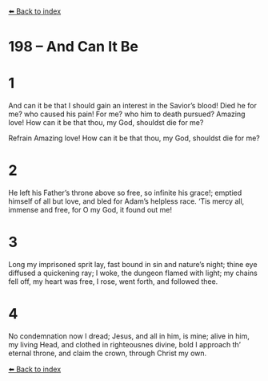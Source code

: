 [⬅️ Back to index](../README.md)

# 198 – And Can It Be


# 1
And can it be that I should gain
an interest in the Savior’s blood!
Died he for me? who caused his pain!
For me? who him to death pursued?
Amazing love! How can it be
that thou, my God, shouldst die for me?

Refrain
Amazing love! How can it be
that thou, my God, shouldst die for me?

# 2
He left his Father’s throne above
so free, so infinite his grace!;
emptied himself of all but love,
and bled for Adam’s helpless race.
‘Tis mercy all, immense and free,
for O my God, it found out me!

# 3
Long my imprisoned sprit lay,
fast bound in sin and nature’s night;
thine eye diffused a quickening ray;
I woke, the dungeon flamed with light;
my chains fell off, my heart was free,
I rose, went forth, and followed thee.

# 4
No condemnation now I dread;
Jesus, and all in him, is mine;
alive in him, my living Head,
and clothed in righteousnes divine,
bold I approach th’ eternal throne,
and claim the crown, through Christ my own.

[⬅️ Back to index](../README.md)
